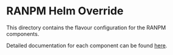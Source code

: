 # RANPM Helm Override

This directory contains the flavour configuration for the RANPM components.

Detailed documentation for each component can be found [here](https://docs.o-ran-sc.org/projects/o-ran-sc-nonrtric-plt-ranpm/en/latest/index.html).
